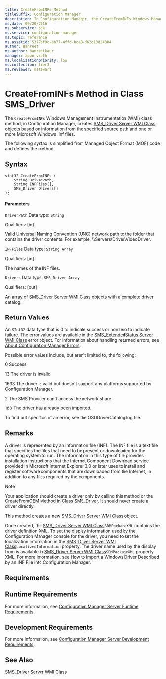 ```yaml
---
title: CreateFromINFs Method
titleSuffix: Configuration Manager
description: In Configuration Manager, the CreateFromINFs Windows Management Instrumentation class method creates SMS_Driver Server WMI Class objects.
ms.date: 09/20/2016
ms.subservice: sdk
ms.service: configuration-manager
ms.topic: reference
ms.assetid: 5377ef9c-ab77-4ffd-bca8-d62d13d24384
author: Banreet
ms.author: banreetkaur
manager: apoorvseth
ms.localizationpriority: low
ms.collection: tier3
ms.reviewer: mstewart
---
```

# CreateFromINFs Method in Class SMS_Driver
The `CreateFromINFs` Windows Management Instrumentation (WMI) class method, in Configuration Manager, creates [SMS_Driver Server WMI Class](../../../develop/reference/osd/sms_driver-server-wmi-class.md) objects based on information from the specified source path and one or more Microsoft Windows .inf files.

 The following syntax is simplified from Managed Object Format (MOF) code and defines the method.

## Syntax

```
sint32 CreateFromINFs (
    String DriverPath,
    String INFFiles[],
    SMS_Driver Drivers[]
);

```

#### Parameters
 `DriverPath`
 Data type: `String`

 Qualifiers: [in]

 Valid Universal Naming Convention (UNC) network path to the folder that contains the driver contents. For example, \\\Servers\Driver\VideoDriver.

 `INFFiles`
 Data type: `String Array`

 Qualifiers: [in]

 The names of the INF files.

 `Drivers`
 Data type: `SMS_Driver Array`

 Qualifiers: [out]

 An array of [SMS_Driver Server WMI Class](../../../develop/reference/osd/sms_driver-server-wmi-class.md) objects with a complete driver catalog.

## Return Values
 An `SInt32` data type that is 0 to indicate success or nonzero to indicate failure. The error values are available in the [SMS_ExtendedStatus Server WMI Class](../../../develop/reference/misc/sms_extendedstatus-server-wmi-class.md) error object. For information about handling returned errors, see [About Configuration Manager Errors](../../../develop/core/understand/about-configuration-manager-errors.md).

 Possible error values include, but aren't limited to, the following:

 0
 Success

 13
 The driver is invalid

 1633
 The driver is valid but doesn't support any platforms supported by Configuration Manager.

 2
 The SMS Provider can't access the network share.

 183
 The driver has already been imported.

 To find out specifics of an error, see the OSDDriverCatalog.log file.

## Remarks
 A driver is represented by an information file (INF). The INF file is a text file that specifies the files that need to be present or downloaded for the operating system to run. The information in this type of file provides installation instructions that the Internet Component Download service provided in Microsoft Internet Explorer 3.0 or later uses to install and register software components that are downloaded from the Internet, in addition to any files required by the components.

> [!NOTE]
>  Your application should create a driver only by calling this method or the [CreateFromOEM Method in Class SMS_Driver](../../../develop/reference/osd/createfromoem-method-in-class-sms_driver.md). It should never create a driver directly.

 This method creates a new [SMS_Driver Server WMI Class](../../../develop/reference/osd/sms_driver-server-wmi-class.md) object.

 Once created, the [SMS_Driver Server WMI Class](../../../develop/reference/osd/sms_driver-server-wmi-class.md)`SDMPackageXML` contains the driver definition XML. To set the display information used by the Configuration Manager console for the driver, you need to set the localization information in the [SMS_Driver Server WMI Class](../../../develop/reference/osd/sms_driver-server-wmi-class.md)`LocalizedInformation` property. The driver name used by the display from is available in [SMS_Driver Server WMI Class](../../../develop/reference/osd/sms_driver-server-wmi-class.md)`SDMPackageXML` property XML. For more information, see How to Import a Windows Driver Described by an INF File into Configuration Manager.

## Requirements

## Runtime Requirements
 For more information, see [Configuration Manager Server Runtime Requirements](../../../develop/core/reqs/server-runtime-requirements.md).

## Development Requirements
 For more information, see [Configuration Manager Server Development Requirements](../../../develop/core/reqs/server-development-requirements.md).

## See Also
 [SMS_Driver Server WMI Class](../../../develop/reference/osd/sms_driver-server-wmi-class.md)
